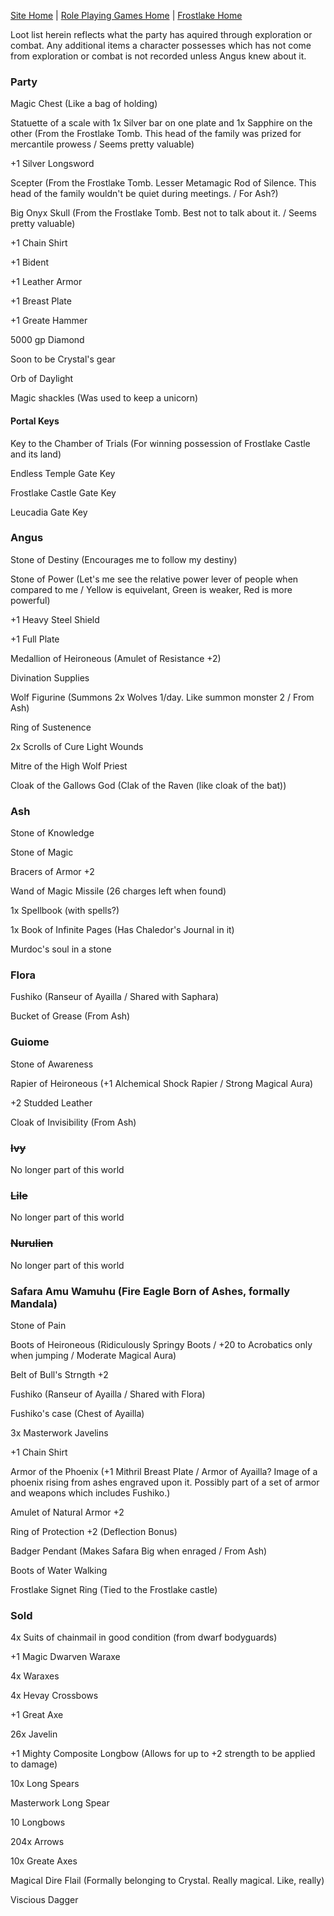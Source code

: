 [Site Home](../../../index) | [Role Playing Games Home](../../index) | [Frostlake Home](./index)

Loot list herein reflects what the party has aquired through exploration or combat. Any additional items a character possesses which has not come from exploration or combat is not recorded unless Angus knew about it.

### Party
Magic Chest (Like a bag of holding)

Statuette of a scale with 1x Silver bar on one plate and 1x Sapphire on the other (From the Frostlake Tomb. This head of the family was prized for mercantile prowess / Seems pretty valuable)

+1 Silver Longsword

Scepter (From the Frostlake Tomb. Lesser Metamagic Rod of Silence. This head of the family wouldn't be quiet during meetings. / For Ash?)

Big Onyx Skull (From the Frostlake Tomb. Best not to talk about it. / Seems pretty valuable)

+1 Chain Shirt

+1 Bident

+1 Leather Armor

+1 Breast Plate

+1 Greate Hammer

5000 gp Diamond

Soon to be Crystal's gear

Orb of Daylight

Magic shackles (Was used to keep a unicorn)

#### Portal Keys
Key to the Chamber of Trials (For winning possession of Frostlake Castle and its land)

Endless Temple Gate Key

Frostlake Castle Gate Key

Leucadia Gate Key

### Angus
Stone of Destiny (Encourages me to follow my destiny)

Stone of Power (Let's me see the relative power lever of people when compared to me / Yellow is equivelant, Green is weaker, Red is more powerful)

+1 Heavy Steel Shield

+1 Full Plate

Medallion of Heironeous (Amulet of Resistance +2)

Divination Supplies

Wolf Figurine (Summons 2x Wolves 1/day. Like summon monster 2 / From Ash)

Ring of Sustenence

2x Scrolls of Cure Light Wounds

Mitre of the High Wolf Priest

Cloak of the Gallows God (Clak of the Raven (like cloak of the bat))

### Ash
Stone of Knowledge

Stone of Magic

Bracers of Armor +2

Wand of Magic Missile (26 charges left when found)

1x Spellbook (with spells?)

1x Book of Infinite Pages (Has Chaledor's Journal in it)

Murdoc's soul in a stone

### Flora
Fushiko (Ranseur of Ayailla / Shared with Saphara)

Bucket of Grease (From Ash)

### Guiome
Stone of Awareness

Rapier of Heironeous (+1 Alchemical Shock Rapier / Strong Magical Aura)

+2 Studded Leather

Cloak of Invisibility (From Ash)

### ~~Ivy~~
No longer part of this world

### ~~Lile~~
No longer part of this world

### ~~Nurulien~~
No longer part of this world

### Safara Amu Wamuhu (Fire Eagle Born of Ashes, formally Mandala)
Stone of Pain

Boots of Heironeous (Ridiculously Springy Boots / +20 to Acrobatics only when jumping / Moderate Magical Aura)

Belt of Bull's Strngth +2

Fushiko (Ranseur of Ayailla / Shared with Flora)

Fushiko's case (Chest of Ayailla)

3x Masterwork Javelins

+1 Chain Shirt

Armor of the Phoenix (+1 Mithril Breast Plate / Armor of Ayailla? Image of a phoenix rising from ashes engraved upon it. Possibly part of a set of armor and weapons which includes Fushiko.)

Amulet of Natural Armor +2

Ring of Protection +2 (Deflection Bonus)

Badger Pendant (Makes Safara Big when enraged / From Ash)

Boots of Water Walking

Frostlake Signet Ring (Tied to the Frostlake castle)

### Sold
4x Suits of chainmail in good condition (from dwarf bodyguards)

+1 Magic Dwarven Waraxe

4x Waraxes

4x Hevay Crossbows

+1 Great Axe

26x Javelin

+1 Mighty Composite Longbow (Allows for up to +2 strength to be applied to damage)

10x Long Spears

Masterwork Long Spear

10 Longbows

204x Arrows

10x Greate Axes

Magical Dire Flail (Formally belonging to Crystal. Really magical. Like, really)

Viscious Dagger